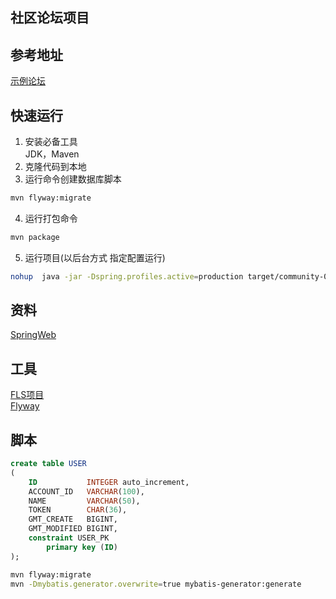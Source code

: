 ##  社区论坛项目
## 参考地址
[示例论坛](http://112.126.67.195)
## 快速运行
1. 安装必备工具  
JDK，Maven
2. 克隆代码到本地  
3. 运行命令创建数据库脚本
```sh
mvn flyway:migrate
```
4. 运行打包命令
```sh
mvn package
```
5. 运行项目(以后台方式 指定配置运行)  
```sh
nohup  java -jar -Dspring.profiles.active=production target/community-0.0.1-SNAPSHOT.jar /null &>/dev/null &

```
## 资料
[SpringWeb](https://spring.io/guides/gs/serving-web-content/)

## 工具
[FLS项目](https://github.com/Flermise/community)  
[Flyway](https://flywaydb.org/)

## 脚本
```sql
create table USER
(
    ID           INTEGER auto_increment,
    ACCOUNT_ID   VARCHAR(100),
    NAME         VARCHAR(50),
    TOKEN        CHAR(36),
    GMT_CREATE   BIGINT,
    GMT_MODIFIED BIGINT,
    constraint USER_PK
        primary key (ID)
);
```

```bash
mvn flyway:migrate
mvn -Dmybatis.generator.overwrite=true mybatis-generator:generate
```
